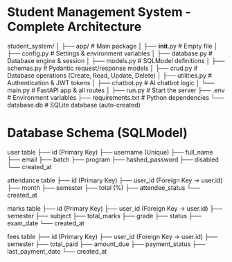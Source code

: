 # Student Management System - Complete Architecture

student_system/
│
├── app/                          # Main package
│   ├── __init__.py              # Empty file
│   ├── config.py                # Settings & environment variables
│   ├── database.py              # Database engine & session
│   ├── models.py                # SQLModel definitions
│   ├── schemas.py               # Pydantic request/response models
│   ├── crud.py                  # Database operations (Create, Read, Update, Delete)
│   ├── utilities.py             # Authentication & JWT tokens
│   ├── chatbot.py               # AI chatbot logic
│   └── main.py                  # FastAPI app & all routes
│
├── run.py                       # Start the server
├── .env                         # Environment variables
├── requirements.txt             # Python dependencies
└── database.db                  # SQLite database (auto-created)



# Database Schema (SQLModel) 

user table
├── id (Primary Key)
├── username (Unique)
├── full_name
├── email
├── batch
├── program
├── hashed_password
├── disabled
└── created_at

attendance table
├── id (Primary Key)
├── user_id (Foreign Key → user.id)
├── month
├── semester
├── total (%)
├── attendee_status
└── created_at

marks table
├── id (Primary Key)
├── user_id (Foreign Key → user.id)
├── semester
├── subject
├── total_marks
├── grade
├── status
├── exam_date
└── created_at

fees table
├── id (Primary Key)
├── user_id (Foreign Key → user.id)
├── semester
├── total_paid
├── amount_due
├── payment_status
├── last_payment_date
└── created_at